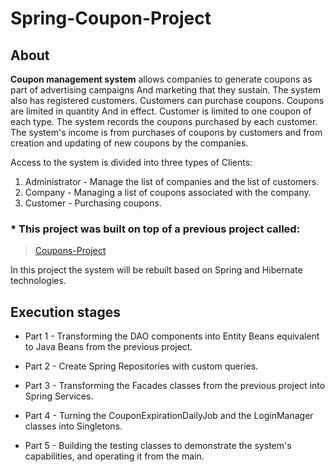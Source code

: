 # Spring-Coupon-Project

## About

**Coupon management system** allows companies to generate coupons as part of advertising campaigns
And marketing that they sustain.
The system also has registered customers. Customers can purchase coupons. Coupons are limited in quantity
And in effect. Customer is limited to one coupon of each type.
The system records the coupons purchased by each customer.
The system's income is from purchases of coupons by customers and from creation and updating of new coupons by the companies.

Access to the system is divided into three types of Clients:
1. Administrator - Manage the list of companies and the list of customers.
2. Company - Managing a list of coupons associated with the company.
3. Customer - Purchasing coupons.

### * This project was built on top of a previous project called:
> [Coupons-Project](https://github.com/iritNimoitin/Coupons-Project)

In this project the system will be rebuilt based on Spring and Hibernate technologies.


## Execution stages

 * Part 1 - Transforming the DAO components into Entity Beans equivalent to Java Beans from the previous project.
  
 * Part 2 - Create Spring Repositories with custom queries.
  
 * Part 3 - Transforming the Facades classes from the previous project into Spring Services.
  
 * Part 4 - Turning the CouponExpirationDailyJob and the LoginManager classes into Singletons.
  
 * Part 5 - Building the testing classes to demonstrate the system's capabilities, and operating it from the main.

